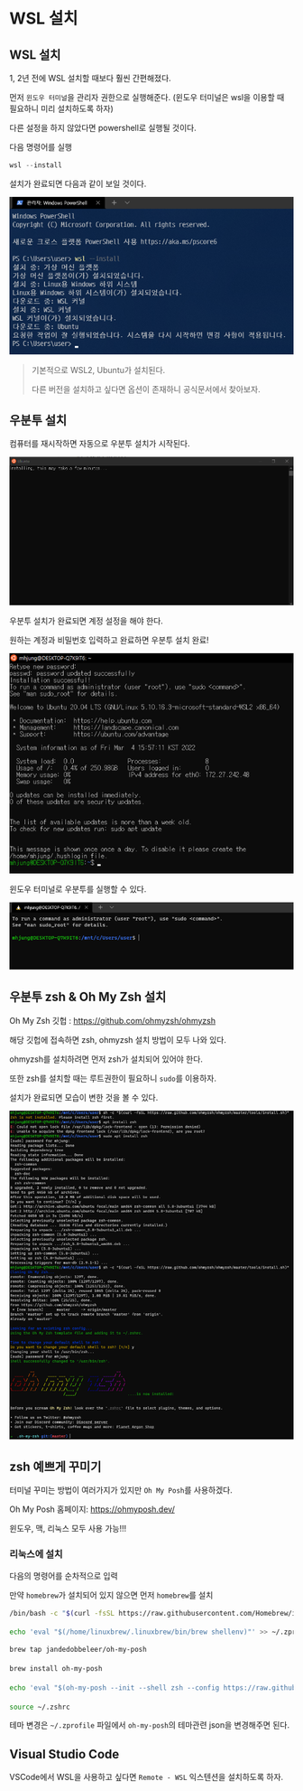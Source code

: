 # WSL 설치

## WSL 설치

1, 2년 전에 WSL 설치할 때보다 훨씬 간편해졌다.

먼저 `윈도우 터미널`을 관리자 권한으로 실행해준다. (윈도우 터미널은 wsl을 이용할 때 필요하니 미리 설치하도록 하자)

다른 설정을 하지 않았다면 powershell로 실행될 것이다.

다음 명령어를 실행

```powershell
wsl --install
```

설치가 완료되면 다음과 같이 보일 것이다.

![wsl-install](assets/wsl-install.png)

> 기본적으로 WSL2, Ubuntu가 설치된다.
>
> 다른 버전을 설치하고 싶다면 옵션이 존재하니 공식문서에서 찾아보자.

## 우분투 설치

컴퓨터를 재시작하면 자동으로 우분투 설치가 시작된다.

![ubuntu-install](assets/ubuntu-install.png)

우분투 설치가 완료되면 계정 설정을 해야 한다.

원하는 계정과 비밀번호 입력하고 완료하면 우분투 설치 완료!

![ubuntu-user-setting](assets/ubuntu-user-setting.png)

윈도우 터미널로 우분투를 실행할 수 있다.

![ubuntu-terminal](assets/ubuntu-terminal.png)

## 우분투 zsh & Oh My Zsh 설치

Oh My Zsh 깃헙 : https://github.com/ohmyzsh/ohmyzsh

해당 깃헙에 접속하면 zsh, ohmyzsh 설치 방법이 모두 나와 있다.

ohmyzsh를 설치하려면 먼저 zsh가 설치되어 있어야 한다.

또한 zsh를 설치할 때는 루트권한이 필요하니 `sudo`를 이용하자.

설치가 완료되면 모습이 변한 것을 볼 수 있다.

![zsh-install](assets/zsh-install.png)

## zsh 예쁘게 꾸미기

터미널 꾸미는 방법이 여러가지가 있지만 `Oh My Posh`를 사용하겠다.

Oh My Posh 홈페이지: https://ohmyposh.dev/

윈도우, 맥, 리눅스 모두 사용 가능!!!

### 리눅스에 설치

다음의 명령어를 순차적으로 입력

만약 `homebrew`가 설치되어 있지 않으면 먼저 `homebrew`를 설치

```zsh
/bin/bash -c "$(curl -fsSL https://raw.githubusercontent.com/Homebrew/install/HEAD/install.sh)"

echo 'eval "$(/home/linuxbrew/.linuxbrew/bin/brew shellenv)"' >> ~/.zprofile
```

```zsh
brew tap jandedobbeleer/oh-my-posh

brew install oh-my-posh

echo 'eval "$(oh-my-posh --init --shell zsh --config https://raw.githubusercontent.com/JanDeDobbeleer/oh-my-posh/v$(oh-my-posh --version)/themes/jandedobbeleer.omp.json)"' >> ~/.zprofile

source ~/.zshrc
```

테마 변경은 `~/.zprofile` 파일에서 `oh-my-posh`의 테마관련 json을 변경해주면 된다.

## Visual Studio Code

VSCode에서 WSL을 사용하고 싶다면 `Remote - WSL` 익스텐션을 설치하도록 하자.
